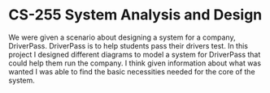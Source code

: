 # CS-255 System Analysis and Design

We were given a scenario about designing a system for a company, DriverPass. DriverPass is to help students pass their drivers test. In this project I designed different diagrams to model a system for DriverPass that could help them run the company. I think given information about what was wanted I was able to find the basic necessities needed for the core of the system.
